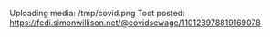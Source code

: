 Uploading media: /tmp/covid.png
Toot posted: https://fedi.simonwillison.net/@covidsewage/110123978819169078
